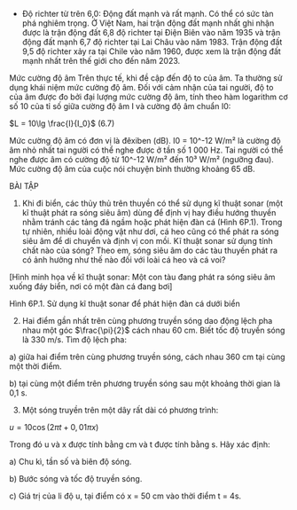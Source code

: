 - Độ richter từ trên 6,0: Động đất mạnh và rất mạnh. Có thể có sức tàn phá nghiêm trọng.
Ở Việt Nam, hai trận động đất mạnh nhất ghi nhận được là trận động đất 6,8 độ richter tại
Điện Biên vào năm 1935 và trận động đất mạnh 6,7 độ richter tại Lai Châu vào năm 1983.
Trận động đất 9,5 độ richter xảy ra tại Chile vào năm 1960, được xem là trận động đất mạnh
nhất trên thế giới cho đến năm 2023.

Mức cường độ âm
Trên thực tế, khi đề cập đến độ to của âm. Ta thường sử dụng khái niệm mức cường độ âm.
Đối với cảm nhận của tai người, độ to của âm được đo bởi đại lượng mức cường độ âm, tính
theo hàm logarithm cơ số 10 của tỉ số giữa cường độ âm I và cường độ âm chuẩn I0:

$L = 10\lg \frac{I}{I_0}$ (6.7)

Mức cường độ âm có đơn vị là đêxiben (dB).
I0 = 10^-12 W/m² là cường độ âm nhỏ nhất tai người có thể nghe được ở tần số 1 000 Hz.
Tai người có thể nghe được âm có cường độ từ 10^-12 W/m² đến 10³ W/m² (ngưỡng đau).
Mức cường độ âm của cuộc nói chuyện bình thường khoảng 65 dB.

BÀI TẬP

1. Khi đi biển, các thủy thủ trên thuyền có thể sử dụng kĩ thuật
sonar (một kĩ thuật phát ra sóng siêu âm) dùng để định vị
hay điều hướng thuyền nhằm tránh các tảng đá ngầm hoặc
phát hiện đàn cá (Hình 6P.1). Trong tự nhiên, nhiều loài động
vật như dơi, cá heo cũng có thể phát ra sóng siêu âm để di
chuyển và định vị con mồi. Kĩ thuật sonar sử dụng tính chất
nào của sóng? Theo em, sóng siêu âm do các tàu thuyền phát
ra có ảnh hưởng như thế nào đối với loài cá heo và cá voi?

[Hình minh họa về kĩ thuật sonar: Một con tàu đang phát ra sóng siêu âm xuống đáy biển, nơi có một đàn cá đang bơi]

Hình 6P.1. Sử dụng kĩ thuật
sonar để phát hiện đàn cá
dưới biển

2. Hai điểm gần nhất trên cùng phương truyền sóng dao động lệch pha nhau một góc $\frac{\pi}{2}$ cách
nhau 60 cm. Biết tốc độ truyền sóng là 330 m/s. Tìm độ lệch pha:

a) giữa hai điểm trên cùng phương truyền sóng, cách nhau 360 cm tại cùng một thời điểm.

b) tại cùng một điểm trên phương truyền sóng sau một khoảng thời gian là 0,1 s.

3. Một sóng truyền trên một dây rất dài có phương trình:

$u = 10\cos(2\pi t + 0,01\pi x)$

Trong đó u và x được tính bằng cm và t được tính bằng s. Hãy xác định:

a) Chu kì, tần số và biên độ sóng.

b) Bước sóng và tốc độ truyền sóng.

c) Giá trị của li độ u, tại điểm có x = 50 cm vào thời điểm t = 4s.